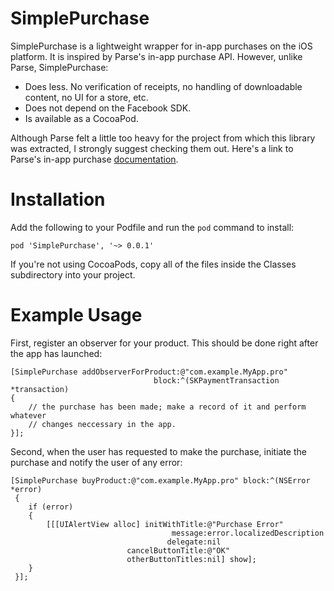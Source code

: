 SimplePurchase
==============

SimplePurchase is a lightweight wrapper for in-app purchases on the iOS
platform.  It is inspired by Parse's in-app purchase API.  However, unlike
Parse, SimplePurchase:

* Does less.  No verification of receipts, no handling of downloadable content,
  no UI for a store, etc.
* Does not depend on the Facebook SDK.
* Is available as a CocoaPod.

Although Parse felt a little too heavy for the project from which this library
was extracted, I strongly suggest checking them out.  Here's a link to Parse's
in-app purchase [documentation](https://www.parse.com/docs/ios_guide#iap/iOS).

Installation
============

Add the following to your Podfile and run the `pod` command to install:

    pod 'SimplePurchase', '~> 0.0.1'

If you're not using CocoaPods, copy all of the files inside the Classes
subdirectory into your project.

Example Usage
=============

First, register an observer for your product.  This should be done right after
the app has launched:

    [SimplePurchase addObserverForProduct:@"com.example.MyApp.pro"
                                    block:^(SKPaymentTransaction *transaction)
    {
        // the purchase has been made; make a record of it and perform whatever
        // changes neccessary in the app.
    }];

Second, when the user has requested to make the purchase, initiate the purchase
and notify the user of any error:

    [SimplePurchase buyProduct:@"com.example.MyApp.pro" block:^(NSError *error)
     {
        if (error)
        {
            [[[UIAlertView alloc] initWithTitle:@"Purchase Error"
                                        message:error.localizedDescription
                                       delegate:nil
                              cancelButtonTitle:@"OK"
                              otherButtonTitles:nil] show];
        }
     }];
